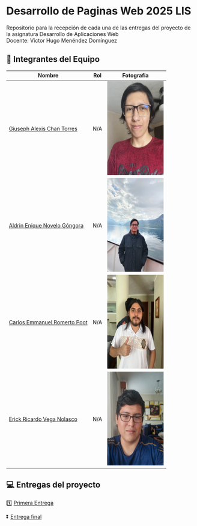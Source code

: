 # Desarrollo de Paginas Web 2025 LIS
Repositorio para la recepción de cada una de las entregas del proyecto de la asignatura Desarrollo de Aplicaciones Web
<br> Docente: Victor Hugo Menéndez Domínguez

## :baby_chick: Integrantes del Equipo

| Nombre | Rol | Fotografia |
|--------|-----|------------|
| [Giuseph Alexis Chan Torres](https://github.com/CarlosRomero123)| N/A | <img src="Assets/Giuseph_Chan.jpg" width="150" height="250"/> |
| [Aldrin Enique Novelo Góngora](https://github.com/Aldrin1710)| N/A | <img src="/Assets/AldrinNovelo.jpg" width="150" height="250"/>|
| [Carlos Emmanuel Romerto Poot](https://github.com/CarlosRomero123)| N/A |<img src="/Assets/CharlyImg.jpg" width="150" height="250"/>|
| [Erick Ricardo Vega Nolasco](https://pages.github.com/)| N/A |  <img src="/Assets/Erick2.jpg" width="150" height="250"/>|


##  :computer: Entregas del proyecto

:one: [Primera Entrega](https://github.com/Aldrin1710/Desarrollo-de-Paginas-Web-2025-/blob/main/Entregas/Primera%20Entrega)

:arrow_double_down: [Entrega final](https://github.com/Aldrin1710/Desarrollo-de-Paginas-Web-2025-/blob/main/Entregas/Entrega%20Final)
